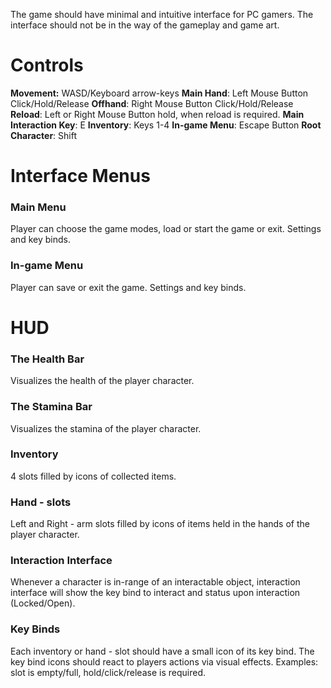 The game should have minimal and intuitive interface for PC gamers. The interface should not be in the way of the gameplay and game art.
# Controls

**Movement:** WASD/Keyboard arrow-keys
**Main Hand**: Left Mouse Button Click/Hold/Release
**Offhand**: Right Mouse Button Click/Hold/Release
**Reload**: Left or Right Mouse Button hold, when reload is required.
**Main Interaction Key**: E
**Inventory**: Keys 1-4
**In-game Menu**: Escape Button
**Root Character**: Shift 

# Interface Menus

### Main Menu
Player can choose the game modes, load or start the game or exit. Settings and key binds.

### In-game Menu
Player can save or exit the game. Settings and key binds. 

# HUD

### The Health Bar
Visualizes the health of the player character.

### The Stamina Bar
Visualizes the stamina of the player character.

### Inventory
4 slots filled by icons of collected items.

### Hand - slots
Left and Right - arm slots filled by icons of items held in the hands of the player character.

### Interaction Interface
Whenever a character is in-range of an interactable object, interaction interface will show the key bind to interact and status upon interaction (Locked/Open).

### Key Binds
Each inventory or hand - slot should have a small icon of its key bind. The key bind icons should react to players actions via visual effects. Examples: slot is empty/full, hold/click/release is required.